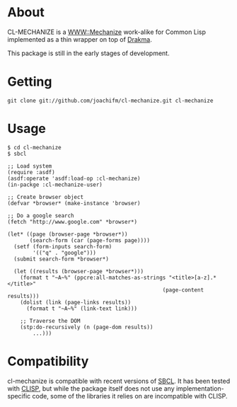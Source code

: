 # About
CL-MECHANIZE is a [WWW::Mechanize] work-alike for Common Lisp
implemented as a thin wrapper on top of [Drakma].

This package is still in the early stages of development.

[WWW::Mechanize]: http://search.cpan.org/dist/WWW-Mechanize/lib/WWW/Mechanize.pm
[Drakma]: http://weitz.de/drakma

# Getting
`git clone git://github.com/joachifm/cl-mechanize.git cl-mechanize`

# Usage

    $ cd cl-mechanize
    $ sbcl

    ;; Load system
    (require :asdf)
    (asdf:operate 'asdf:load-op :cl-mechanize)
    (in-packge :cl-mechanize-user)

    ;; Create browser object
    (defvar *browser* (make-instance 'browser)

    ;; Do a google search
    (fetch "http://www.google.com" *browser*)

    (let* ((page (browser-page *browser*))
           (search-form (car (page-forms page))))
      (setf (form-inputs search-form)
            '(("q" . "google")))
      (submit search-form *browser*)

      (let ((results (browser-page *browser*)))
        (format t "~A~%" (ppcre:all-matches-as-strings "<title>[a-z].*</title>"
                                                     (page-content results)))
        (dolist (link (page-links results))
          (format t "~A~%" (link-text link)))

        ;; Traverse the DOM
        (stp:do-recursively (n (page-dom results))
            ...)))

# Compatibility
cl-mechanize is compatible with recent versions of [SBCL]. It has been tested
with [CLISP], but while the package itself does not use any
implementation-specific code, some of the libraries it relies on are
incompatible with CLISP.

[SBCL]: http://sbcl.org/
[CLISP]: http://clisp.sourceforge.net/
